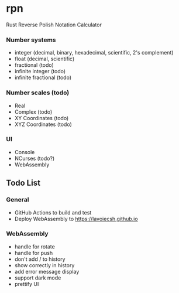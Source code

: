 # rpn
Rust Reverse Polish Notation Calculator

### Number systems
- integer (decimal, binary, hexadecimal, scientific, 2's complement)
- float (decimal, scientific)
- fractional (todo)
- infinite integer (todo)
- infinite fractional (todo)

### Number scales (todo)
- Real
- Complex (todo)
- XY Coordinates (todo)
- XYZ Coordinates (todo)

### UI
- Console
- NCurses (todo?)
- WebAssembly

## Todo List
### General
- GitHub Actions to build and test
- Deploy WebAssembly to https://lavoiecsh.github.io
 
### WebAssembly
- handle <tab> for rotate
- handle <enter> for push
- don't add <space>/<enter> to history
- show <tab> correctly in history
- add error message display
- support dark mode
- prettify UI
